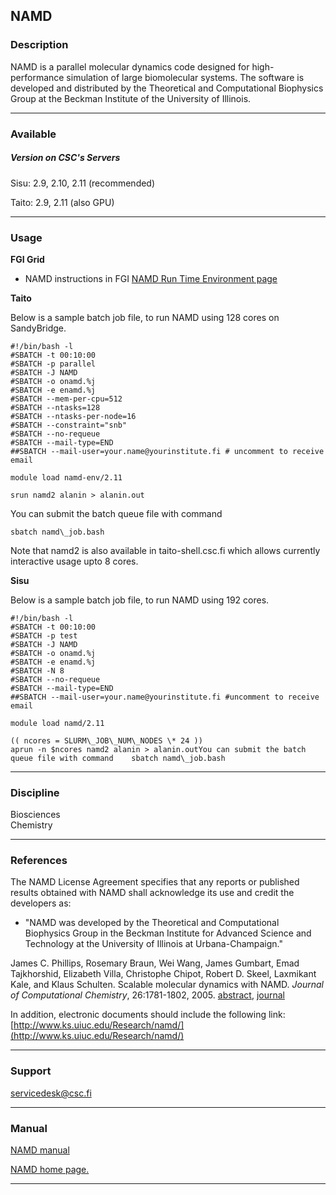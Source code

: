 ## NAMD

### Description

NAMD is a parallel molecular dynamics code designed for high-performance simulation of large biomolecular systems. The software is developed and distributed by the Theoretical and Computational Biophysics Group at the Beckman Institute of the University of Illinois.

* * *

### Available

##### Version on CSC's Servers

Sisu: 2.9, 2.10, 2.11 (recommended)

Taito: 2.9, 2.11 (also GPU)

* * *

### Usage

**FGI Grid**

*   NAMD instructions in FGI [NAMD Run Time Environment page](https://confluence.csc.fi/display/fgi/NAMD+Runtime+Environment)

**Taito**

Below is a sample batch job file, to run NAMD using 128 cores on SandyBridge.

    #!/bin/bash -l
    #SBATCH -t 00:10:00
    #SBATCH -p parallel
    #SBATCH -J NAMD
    #SBATCH -o onamd.%j
    #SBATCH -e enamd.%j
    #SBATCH --mem-per-cpu=512
    #SBATCH --ntasks=128
    #SBATCH --ntasks-per-node=16
    #SBATCH --constraint="snb"
    #SBATCH --no-requeue
    #SBATCH --mail-type=END
    ##SBATCH --mail-user=your.name@yourinstitute.fi # uncomment to receive email
    
    module load namd-env/2.11
    
    srun namd2 alanin > alanin.out

You can submit the batch queue file with command

    sbatch namd\_job.bash

Note that namd2 is also available in taito-shell.csc.fi which allows currently interactive usage upto 8 cores.

**Sisu**

Below is a sample batch job file, to run NAMD using 192 cores.

    #!/bin/bash -l
    #SBATCH -t 00:10:00
    #SBATCH -p test
    #SBATCH -J NAMD
    #SBATCH -o onamd.%j
    #SBATCH -e enamd.%j
    #SBATCH -N 8
    #SBATCH --no-requeue
    #SBATCH --mail-type=END
    ##SBATCH --mail-user=your.name@yourinstitute.fi #uncomment to receive email
    
    module load namd/2.11
    
    (( ncores = SLURM\_JOB\_NUM\_NODES \* 24 ))
    aprun -n $ncores namd2 alanin > alanin.outYou can submit the batch queue file with command    sbatch namd\_job.bash

* * *

### Discipline

Biosciences  
Chemistry  

* * *

### References

The NAMD License Agreement specifies that any reports or published results obtained with NAMD shall acknowledge its use and credit the developers as:

*   "NAMD was developed by the Theoretical and Computational Biophysics Group in the Beckman Institute for Advanced Science and Technology at the University of Illinois at Urbana-Champaign."

James C. Phillips, Rosemary Braun, Wei Wang, James Gumbart, Emad Tajkhorshid, Elizabeth Villa, Christophe Chipot, Robert D. Skeel, Laxmikant Kale, and Klaus Schulten. Scalable molecular dynamics with NAMD. _Journal of Computational Chemistry_, 26:1781-1802, 2005. [abstract](http://www.ks.uiuc.edu/Publications/Papers/abstract.cgi?tbcode=PHIL2005), [journal](http://www3.interscience.wiley.com/cgi-bin/abstract/112102010/ABSTRACT)  
  
In addition, electronic documents should include the following link: [http://www.ks.uiuc.edu/Research/namd/](http://www.ks.uiuc.edu/Research/namd/)

* * *

### Support

servicedesk@csc.fi

* * *

### Manual

[NAMD manual](http://www.ks.uiuc.edu/Research/namd/current/ug/)

[NAMD home page.](http://www.ks.uiuc.edu/Research/namd/)

* * *